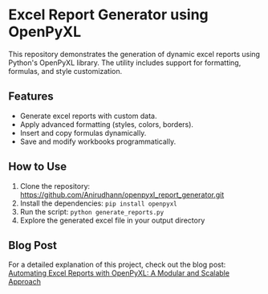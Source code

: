 # Excel Report Generator using OpenPyXL
This repository demonstrates the generation of dynamic excel reports using Python's OpenPyXL library. The utility includes support for formatting, formulas, and style customization.

## Features
- Generate excel reports with custom data.
- Apply advanced formatting (styles, colors, borders).
- Insert and copy formulas dynamically.
- Save and modify workbooks programmatically.

## How to Use
1. Clone the repository: https://github.com/Anirudhann/openpyxl_report_generator.git
2. Install the dependencies: `pip install openpyxl`
3. Run the script: `python generate_reports.py`
4. Explore the generated excel file in your output directory


## Blog Post
For a detailed explanation of this project, check out the blog post:  
[Automating Excel Reports with OpenPyXL: A Modular and Scalable Approach](https://learningparth.hashnode.dev/automating-excel-reports-with-openpyxl-a-modular-and-scalable-approach)
